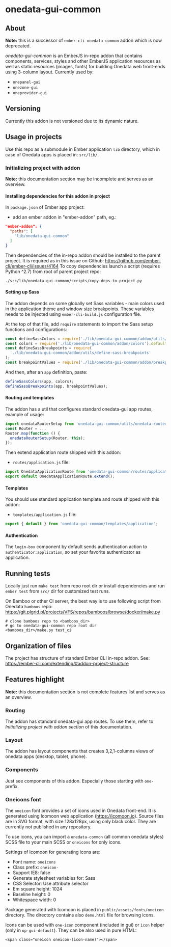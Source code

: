 onedata-gui-common
==============================================================================

## About

**Note:** this is a successor of ``ember-cli-onedata-common`` addon which is now deprecated.

*onedata-gui-common* is an EmberJS in-repo addon that contains components, services, styles
and other EmberJS application resources as well as static resources (images, fonts) for building
Onedata web front-ends using 3-column layout. Currently used by:
- ``onepanel-gui``
- ``onezone-gui``
- ``oneprovider-gui``

## Versioning

Currently this addon is not versioned due to its dynamic nature.

## Usage in projects

Use this repo as a submodule in Ember application ``lib`` directory, which in case of Onedata apps is placed in: ``src/lib/``.

### Initializing project with addon

**Note:** this documentation section may be incomplete and serves as an overview.

#### Installing dependencies for this addon in project

In ``package.json`` of Ember app project:

- add an ember addon in "ember-addon" path, eg.:
```json
"ember-addon": {
  "paths": [
    "lib/onedata-gui-common"
  ]
}
```

Then dependencies of the in-repo addon should be installed to the parent project.
It is required as in this issue on Github: https://github.com/ember-cli/ember-cli/issues/4164
To copy dependencies launch a script (requires Python ^2.7) from root of parent project repo:
```
./src/lib/onedata-gui-common/scripts/copy-deps-to-project.py
```

#### Setting up Sass

The addon depends on some globally set Sass variables - main colors used in the
application theme and window size breakpoints. These variables needs to be injected
using `ember-cli-build.js` configuration file.

At the top of that file, add `require` statements to import the Sass setup functions and configurations:
```javascript
const defineSassColors = require('./lib/onedata-gui-common/addon/utils/define-sass-colors');
const colors = require('./lib/onedata-gui-common/addon/colors').default;
const defineSassBreakpoints = require(
  './lib/onedata-gui-common/addon/utils/define-sass-breakpoints'
);
const breakpointValues = require('./lib/onedata-gui-common/addon/breakpoint-values').default;
```

And then, after an `app` definition, paste:
```javascript
defineSassColors(app, colors);
defineSassBreakpoints(app, breakpointValues);
```

#### Routing and templates

The addon has a util that configures standard onedata-gui app routes, example of usage:

```javascript
import onedataRouterSetup from 'onedata-gui-common/utils/onedata-router-setup';
const Router = ...
Router.map(function () {
  onedataRouterSetup(Router, this);
});
```

Then extend application route shipped with this addon:

- ``routes/application.js`` file:
```javascript
import OnedataApplicationRoute from 'onedata-gui-common/routes/application';
export default OnedataApplicationRoute.extend();
```

#### Templates

You should use standard application template and route shipped with this addon:

- ``templates/application.js`` file:
```javascript
export { default } from 'onedata-gui-common/templates/application';
```


#### Authentication

The ``login-box`` component by default sends authentication action to
``authenticator:application``, so set your favorite authenticator as application.


## Running tests

Locally just run ``make test`` from repo root dir or install dependencies and run
``ember test`` from ``src/`` dir for customized test runs.

On Bamboo or other CI server, the best way is to use following script from Onedata ``bamboos`` repo: https://git.plgrid.pl/projects/VFS/repos/bamboos/browse/docker/make.py

```
# clone bamboos repo to <bamboos_dir>
# go to onedata-gui-common repo root dir
<bamboos_dir>/make.py test_ci
```

## Organization of files

The project has structure of standard Ember CLI in-repo addon. See: https://ember-cli.com/extending/#addon-project-structure

## Features highlight

**Note:** this documentation section is not complete features list and serves as an overview.

### Routing

The addon has standard onedata-gui app routes. To use them, refer to *Initializing project with addon section* of this documentation.

### Layout

The addon has layout components that creates 3,2,1-columns views of onedata
apps (desktop, tablet, phone).

### Components

Just see components of this addon. Especially those starting with ``one-`` prefix.

### Oneicons font

The ``oneicon`` font provides a set of icons used in Onedata front-end.
It is generated using Icomoon web application (https://icomoon.io). Source files are in SVG format, with size 128x128px, using only black color.
They are currently not published in any repository.

To use icons, you can import a ``onedata-common`` (all common onedata styles) SCSS file to your main SCSS or ``oneicons`` for only icons.

Settings of Icomoon for generating icons are:
- Font name: `oneicons`
- Class prefix: `oneicon-`
- Support IE8: false
- Generate stylesheet variables for: Sass
- CSS Selector: Use attribute selector
- Em square height: 1024
- Baseline height: 0
- Whitespace width: 0

Package generated with Icomoon is placed in ``public/assets/fonts/oneicon`` directory.
The directory contains also ``demo.html`` file for browsing icons.

Icons can be used with ``one-icon`` component (included in gui) or ``icon`` helper (only in ``op-gui-default``).
They can be also used in pure HTML:

```
<span class="oneicon oneicon-(icon-name)"></span>
```
